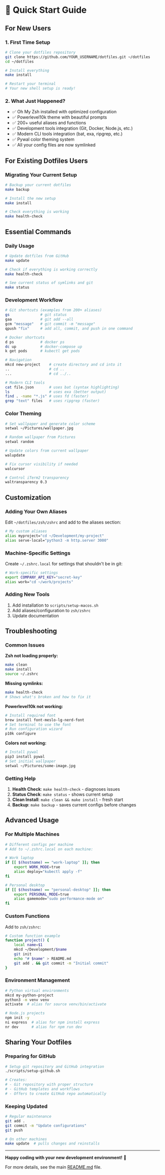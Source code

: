 # 🚀 Quick Start Guide

## For New Users

### 1. First Time Setup
```bash
# Clone your dotfiles repository
git clone https://github.com/YOUR_USERNAME/dotfiles.git ~/dotfiles
cd ~/dotfiles

# Install everything
make install

# Restart your terminal
# Your new shell setup is ready!
```

### 2. What Just Happened?
- ✅ Oh My Zsh installed with optimized configuration
- ✅ Powerlevel10k theme with beautiful prompts
- ✅ 200+ useful aliases and functions
- ✅ Development tools integration (Git, Docker, Node.js, etc.)
- ✅ Modern CLI tools integration (bat, exa, ripgrep, etc.)
- ✅ Pywal color theming system
- ✅ All your config files are now symlinked

## For Existing Dotfiles Users

### Migrating Your Current Setup
```bash
# Backup your current dotfiles
make backup

# Install the new setup
make install

# Check everything is working
make health-check
```

## Essential Commands

### Daily Usage
```bash
# Update dotfiles from GitHub
make update

# Check if everything is working correctly
make health-check

# See current status of symlinks and git
make status
```

### Development Workflow
```bash
# Git shortcuts (examples from 200+ aliases)
gs              # git status
gaa             # git add --all
gcm "message"   # git commit -m "message"
qpush "fix"     # add all, commit, and push in one command

# Docker shortcuts
d ps            # docker ps
dc up           # docker-compose up
k get pods      # kubectl get pods

# Navigation
mkcd new-project    # create directory and cd into it
..                  # cd ..
...                 # cd ../..

# Modern CLI tools
cat file.json       # uses bat (syntax highlighting)
ls                  # uses exa (better output)
find . -name "*.js" # uses fd (faster)
grep "text" files   # uses ripgrep (faster)
```

### Color Theming
```bash
# Set wallpaper and generate color scheme
setwal ~/Pictures/wallpaper.jpg

# Random wallpaper from Pictures
setwal random

# Update colors from current wallpaper
walupdate

# Fix cursor visibility if needed
walcursor

# Control iTerm2 transparency
waltransparency 0.3
```

## Customization

### Adding Your Own Aliases
Edit `~/dotfiles/zsh/zshrc` and add to the aliases section:
```bash
# My custom aliases
alias myproject="cd ~/Development/my-project"
alias serve-local="python3 -m http.server 3000"
```

### Machine-Specific Settings
Create `~/.zshrc.local` for settings that shouldn't be in git:
```bash
# Work-specific settings
export COMPANY_API_KEY="secret-key"
alias work="cd ~/work/projects"
```

### Adding New Tools
1. Add installation to `scripts/setup-macos.sh`
2. Add aliases/configuration to `zsh/zshrc`
3. Update documentation

## Troubleshooting

### Common Issues

**Zsh not loading properly:**
```bash
make clean
make install
source ~/.zshrc
```

**Missing symlinks:**
```bash
make health-check
# Shows what's broken and how to fix it
```

**Powerlevel10k not working:**
```bash
# Install required font
brew install font-meslo-lg-nerd-font
# Set terminal to use the font
# Run configuration wizard
p10k configure
```

**Colors not working:**
```bash
# Install pywal
pip3 install pywal
# Set initial wallpaper
setwal ~/Pictures/some-image.jpg
```

### Getting Help

1. **Health Check**: `make health-check` - diagnoses issues
2. **Status Check**: `make status` - shows current setup
3. **Clean Install**: `make clean && make install` - fresh start
4. **Backup**: `make backup` - saves current configs before changes

## Advanced Usage

### For Multiple Machines
```bash
# Different configs per machine
# Add to ~/.zshrc.local on each machine:

# Work laptop
if [[ $(hostname) == "work-laptop" ]]; then
    export WORK_MODE=true
    alias deploy="kubectl apply -f"
fi

# Personal desktop
if [[ $(hostname) == "personal-desktop" ]]; then
    export PERSONAL_MODE=true
    alias gamemode="sudo performance-mode on"
fi
```

### Custom Functions
Add to `zsh/zshrc`:
```bash
# Custom function example
function project() {
    local name=$1
    mkcd ~/Development/$name
    git init
    echo "# $name" > README.md
    git add . && git commit -m "Initial commit"
}
```

### Environment Management
```bash
# Python virtual environments
mkcd my-python-project
python3 -m venv venv
activate  # alias for source venv/bin/activate

# Node.js projects
npm init -y
ni express  # alias for npm install express
nr dev      # alias for npm run dev
```

## Sharing Your Dotfiles

### Preparing for GitHub
```bash
# Setup git repository and GitHub integration
./scripts/setup-github.sh

# Creates:
# - Git repository with proper structure
# - GitHub templates and workflows
# - Offers to create GitHub repo automatically
```

### Keeping Updated
```bash
# Regular maintenance
git add .
git commit -m "Update configurations"
git push

# On other machines
make update  # pulls changes and reinstalls
```

---

**Happy coding with your new development environment!** 🎉

For more details, see the main [README.md](README.md) file.
